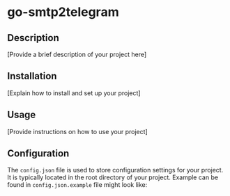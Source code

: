# go-smtp2telegram

## Description

[Provide a brief description of your project here]

## Installation

[Explain how to install and set up your project]

## Usage

[Provide instructions on how to use your project]

## Configuration

The `config.json` file is used to store configuration settings for your project. It is typically located in the root directory of your project. Example can be found in `config.json.example` file might look like:

